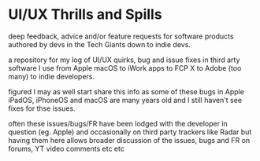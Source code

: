 # UI/UX Thrills and Spills

deep feedback, advice and/or feature requests for software products authored by devs in the Tech Giants down to indie devs. 


a repository for my log of UI/UX quirks, bug and issue fixes in third arty software I use from Apple macOS to iWork apps to FCP X to Adobe (too many) to indie developers.

figured I may as well start share this info as some of these bugs in Apple iPadOS, iPhoneOS and macOS are many years old and I still haven't see fixes for thse issues.  

often these issues/bugs/FR have been lodged with the developer in question (eg. Apple) and occasionally on third party trackers like Radar but having them here allows broader discussion of the issues, bugs and FR on forums, YT video comments etc etc

